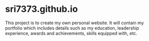 # sri7373.github.io

This project is to create my own personal website.
It will contain my portfolio which includes details such as my education, leadership experience, awards and achievements, skills equipped with, etc. 
